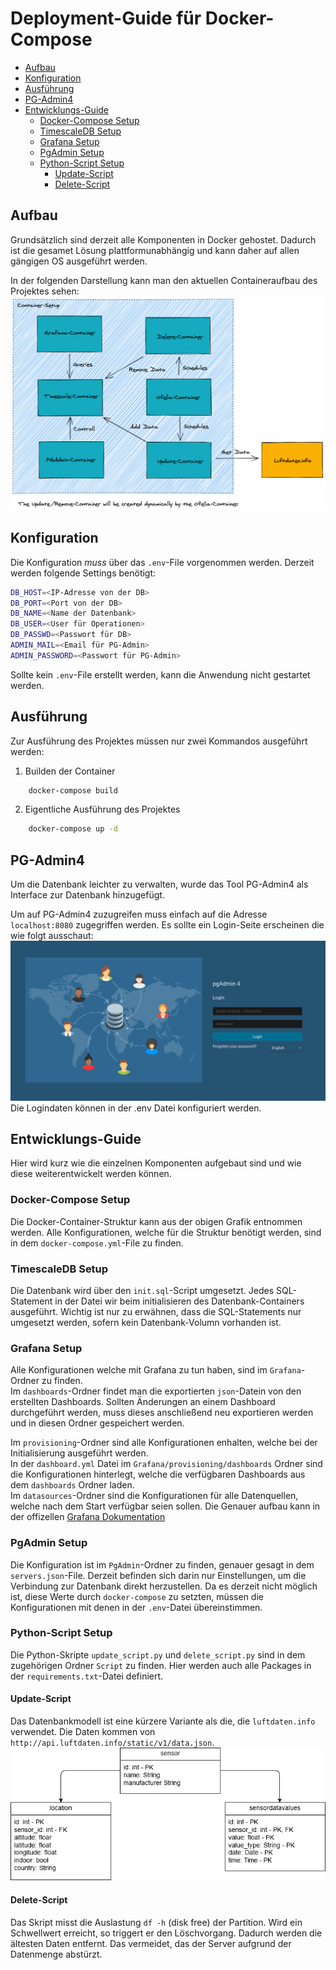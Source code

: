 # Deployment-Guide für Docker-Compose

  - [Aufbau](#aufbau)
  - [Konfiguration](#konfiguration)
  - [Ausführung](#ausführung)
  - [PG-Admin4](#pg-admin4)
  - [Entwicklungs-Guide](#entwicklungs-guide)
    - [Docker-Compose Setup](#docker-compose-setup)
    - [TimescaleDB Setup](#timescaledb-setup)
    - [Grafana Setup](#grafana-setup)
    - [PgAdmin Setup](#pgadmin-setup)
    - [Python-Script Setup](#python-script-setup)
      - [Update-Script](#update-script)
      - [Delete-Script](#delete-script)

## Aufbau
Grundsätzlich sind derzeit alle Komponenten in Docker gehostet. 
Dadurch ist die gesamet Lösung plattformunabhängig und kann daher auf allen gängigen OS ausgeführt werden.


In der folgenden Darstellung kann man den aktuellen Containeraufbau des Projektes sehen:
![Darstellung der Containerlösung](./doc/images/container_architecture.png)

## Konfiguration

Die Konfiguration *muss* über das `.env`-File vorgenommen werden.
Derzeit werden folgende Settings benötigt:

``` sh 
DB_HOST=<IP-Adresse von der DB>
DB_PORT=<Port von der DB> 
DB_NAME=<Name der Datenbank>
DB_USER=<User für Operationen>
DB_PASSWD=<Passwort für DB>
ADMIN_MAIL=<Email für PG-Admin>
ADMIN_PASSWORD=<Passwort für PG-Admin>
```

Sollte kein `.env`-File erstellt werden, kann die Anwendung nicht gestartet werden.

## Ausführung

Zur Ausführung des Projektes müssen nur zwei Kommandos ausgeführt werden:

1. Builden der Container
``` sh 
    docker-compose build
```

2. Eigentliche Ausführung des Projektes
``` sh
    docker-compose up -d
```

## PG-Admin4

Um die Datenbank leichter zu verwalten, wurde das Tool PG-Admin4 als Interface zur Datenbank hinzugefügt.

Um auf PG-Admin4 zuzugreifen muss einfach auf die Adresse `localhost:8080` zugegriffen werden.
Es sollte ein Login-Seite erscheinen die wie folgt ausschaut:
![Admin von PG-Admin](doc/images/pg_admin_login.png)
Die Logindaten können in der .env Datei konfiguriert werden.

## Entwicklungs-Guide
Hier wird kurz wie die einzelnen Komponenten aufgebaut sind und wie diese weiterentwickelt werden können.

### Docker-Compose Setup
Die Docker-Container-Struktur kann aus der obigen Grafik entnommen werden.
Alle Konfigurationen, welche für die Struktur benötigt werden, sind in dem `docker-compose.yml`-File zu finden.

### TimescaleDB Setup
Die Datenbank wird über den `init.sql`-Script umgesetzt. 
Jedes SQL-Statement in der Datei wir beim initialisieren des Datenbank-Containers ausgeführt. 
Wichtig ist nur zu erwähnen, dass die SQL-Statements nur umgesetzt werden, sofern kein Datenbank-Volumn vorhanden ist.

### Grafana Setup
Alle Konfigurationen welche mit Grafana zu tun haben, sind im `Grafana`-Ordner zu finden.  
Im `dashboards`-Ordner findet man die exportierten `json`-Datein von den erstellten Dashboards.
Sollten Änderungen an einem Dashboard durchgeführt werden, muss dieses anschließend neu exportieren werden und in diesen Ordner gespeichert werden.


Im `provisioning`-Ordner sind alle Konfigurationen enhalten, welche bei der Initialisierung ausgeführt werden.  
In der `dashboard.yml` Datei im `Grafana/provisioning/dashboards` Ordner sind die Konfigurationen hinterlegt, welche die verfügbaren Dashboards aus dem `dashboards` Ordner laden.  
Im `datasources`-Ordner sind die Konfigurationen für alle Datenquellen, welche nach dem Start verfügbar seien sollen.
Die Genauer aufbau kann in der offizellen [Grafana Dokumentation](https://grafana.com/docs/grafana/latest/administration/provisioning/)

### PgAdmin Setup
Die Konfiguration ist im `PgAdmin`-Ordner zu finden, genauer gesagt in dem `servers.json`-File.
Derzeit befinden sich darin nur Einstellungen, um die Verbindung zur Datenbank direkt herzustellen.
Da es derzeit nicht möglich ist, diese Werte durch `docker-compose` zu setzten, müssen die Konfigurationen mit denen in der `.env`-Datei übereinstimmen.

### Python-Script Setup
Die Python-Skripte `update_script.py` und `delete_script.py` sind in dem zugehörigen Ordner `Script` zu finden. Hier werden auch alle Packages in der `requirements.txt`-Datei definiert.

#### Update-Script
Das Datenbankmodell ist eine kürzere Variante als die, die `luftdaten.info` verwendet. Die Daten kommen von `http://api.luftdaten.info/static/v1/data.json`.
<br>
![Datenbankmodell](doc/images/table_definitions.png)

#### Delete-Script
Das Skript misst die Auslastung `df -h` (disk free) der Partition. Wird ein Schwellwert erreicht, so triggert er den Löschvorgang. Dadurch werden die ältesten Daten entfernt. Das vermeidet, das der Server aufgrund der Datenmenge abstürzt.
